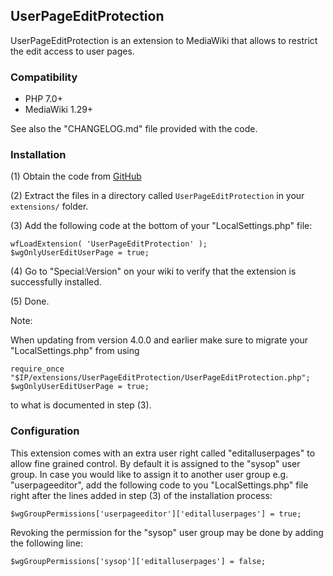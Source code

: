 ## UserPageEditProtection

UserPageEditProtection is an extension to MediaWiki that allows to restrict the edit access to user pages.


### Compatibility

* PHP 7.0+
* MediaWiki 1.29+

See also the "CHANGELOG.md" file provided with the code.


### Installation

(1) Obtain the code from [GitHub](https://github.com/wikimedia/mediawiki-extensions-UserPageEditProtection/releases)

(2) Extract the files in a directory called `UserPageEditProtection` in your `extensions/` folder.

(3) Add the following code at the bottom of your "LocalSettings.php" file:
```
wfLoadExtension( 'UserPageEditProtection' );
$wgOnlyUserEditUserPage = true;
```
(4) Go to "Special:Version" on your wiki to verify that the extension is successfully installed.

(5) Done.


Note:

When updating from version 4.0.0 and earlier make sure to migrate your "LocalSettings.php" from using
```
require_once "$IP/extensions/UserPageEditProtection/UserPageEditProtection.php";
$wgOnlyUserEditUserPage = true;
```
to what is documented in step (3).


### Configuration

This extension comes with an extra user right called "editalluserpages" to allow fine grained control. By default it is
assigned to the "sysop" user group. In case you would like to assign it to another user group e.g. "userpageeditor", add
the following code to you "LocalSettings.php" file right after the lines added in step (3) of the installation process:

```
$wgGroupPermissions['userpageeditor']['editalluserpages'] = true;
```
Revoking the permission for the "sysop" user group may be done by adding the following line:

```
$wgGroupPermissions['sysop']['editalluserpages'] = false;
```
